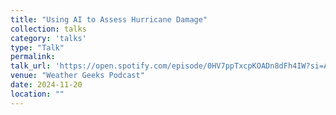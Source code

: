 ```yaml
---
title: "Using AI to Assess Hurricane Damage"
collection: talks
category: 'talks'
type: "Talk"
permalink: 
talk_url: 'https://open.spotify.com/episode/0HV7ppTxcpKOADn8dFh4IW?si=AqXa92hmQ0WYjaRdVC6FCw'
venue: "Weather Geeks Podcast"
date: 2024-11-20
location: ""
---
```

